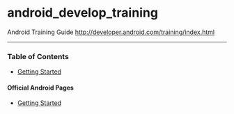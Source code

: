 # android_develop_training
Android Training Guide http://developer.android.com/training/index.html

-----------------------------------------------------------------------

### Table of Contents
- [Getting Started](https://github.com/george-sp/android_develop_training/tree/01_getting_started)

#### Official Android Pages
- [Getting Started](https://developer.android.com/training/index.html)
